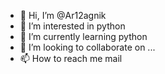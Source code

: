 - 👋 Hi, I’m @Ar12agnik
- 👀 I’m interested in python
- 🌱 I’m currently learning python
- 💞️ I’m looking to collaborate on ...
- 📫 How to reach me mail

<!---
Ar12agnik/Ar12agnik is a ✨ special ✨ repository because its `README.md` (this file) appears on your GitHub profile.
You can click the Preview link to take a look at your changes.
--->
